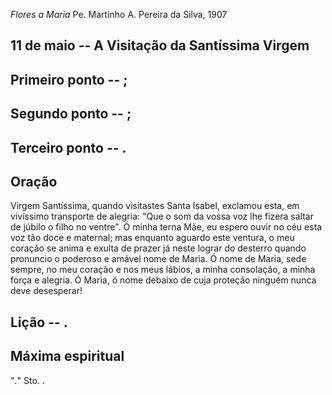 *Flores a Maria*
Pe. Martinho A. Pereira da Silva, 1907

## 11 de  maio -- A Visitação da Santíssima Virgem

## Primeiro ponto -- ;



## Segundo ponto -- ;



## Terceiro ponto -- .



## Oração

Virgem Santíssima, quando visitastes Santa Isabel, exclamou esta, em vivíssimo transporte de alegria: "Que o som da vossa voz lhe fizera saltar de júbilo o filho no ventre". Ó minha terna Mãe, eu espero ouvir no céu esta voz tão doce e maternal; mas enquanto aguardo este ventura, o meu coração se anima e exulta de prazer já neste lograr do desterro quando pronuncio o poderoso e amável nome de Maria. Ó nome de Maria, sede sempre, no meu coração e nos meus lábios, a minha consolação, a minha força e alegria. Ó Maria, ó nome debaixo de cuja proteção ninguém nunca deve desesperar!

## Lição -- .

## Máxima espiritual

"_._" Sto. .
